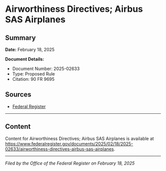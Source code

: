 # Airworthiness Directives; Airbus SAS Airplanes

## Summary

**Date:** February 18, 2025

**Document Details:**
- Document Number: 2025-02633
- Type: Proposed Rule
- Citation: 90 FR 9695

## Sources
- [Federal Register](https://www.federalregister.gov/documents/2025/02/18/2025-02633/airworthiness-directives-airbus-sas-airplanes)

---

## Content

Content for Airworthiness Directives; Airbus SAS Airplanes is available at https://www.federalregister.gov/documents/2025/02/18/2025-02633/airworthiness-directives-airbus-sas-airplanes.

---

*Filed by the Office of the Federal Register on February 18, 2025*
